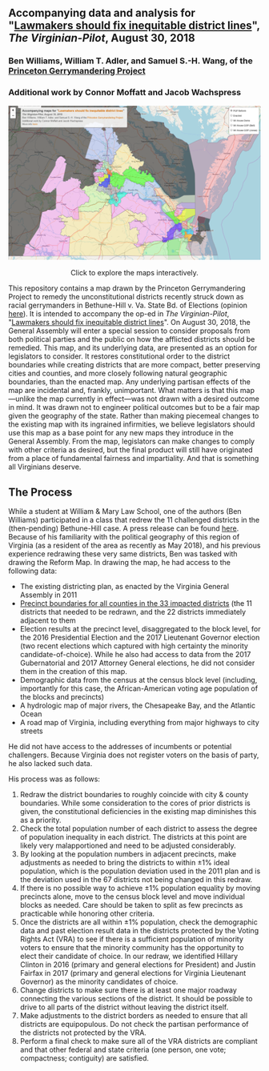 ## Accompanying data and analysis for "[Lawmakers should fix inequitable district lines](https://pilotonline.com/opinion/columnist/guest/article_7a44a308-abb4-11e8-bec1-0361d680b78f.html)", _The Virginian-Pilot_, August 30, 2018
### Ben Williams, William T. Adler, and Samuel S.-H. Wang, of the [Princeton Gerrymandering Project](http://gerrymander.princeton.edu/)
### Additional work by Connor Moffatt and Jacob Wachspress

[![Reform map](Maps/Reform%20map/second_updated_preview.PNG)](https://rawgit.com/PrincetonUniversity/VA-gerrymander/master/Maps/Interactive/map_comparison.html)
<p align="center">Click to explore the maps interactively.</p>

This repository contains a map drawn by the Princeton Gerrymandering Project to remedy the unconstitutional districts recently struck down as racial gerrymanders in Bethune-Hill v. Va. State Bd. of Elections (opinion [here](http://electionlawblog.org/wp-content/uploads/Virginia.pdf)). 
It is intended to accompany the op-ed in _The Virginian-Pilot_, "[Lawmakers should fix inequitable district lines](https://pilotonline.com/opinion/columnist/guest/article_7a44a308-abb4-11e8-bec1-0361d680b78f.html)".
On August 30, 2018, the General Assembly will enter a special session to consider proposals from both political parties and the public on how the afflicted districts should be remedied.
This map, and its underlying data, are presented as an option for legislators to consider.
It restores constitutional order to the district boundaries while creating districts that are more compact, better preserving cities and counties, and more closely following natural geographic boundaries, than the enacted map.
Any underlying partisan effects of the map are incidental and, frankly, unimportant.
What matters is that this map—unlike the map currently in effect—was not drawn with a desired outcome in mind.
It was drawn not to engineer political outcomes but to be a fair map given the geography of the state.
Rather than making piecemeal changes to the existing map with its ingrained infirmities, we believe legislators should use this map as a base point for any new maps they introduce in the General Assembly.
From the map, legislators can make changes to comply with other criteria as desired, but the final product will still have originated from a place of fundamental fairness and impartiality.
And that is something all Virginians deserve.

## The Process
While a student at William & Mary Law School, one of the authors (Ben Williams) participated in a class that redrew the 11 challenged districts in the (then-pending) Bethune-Hill case.
A press release can be found [here](https://law.wm.edu/news/stories/2017/law-and-undergraduate-students-use-gis-tools-to-redraw-11-virginia-house-districts.php). 
Because of his familiarity with the political geography of this region of Virginia (as a resident of the area as recently as May 2018), and his previous experience redrawing these very same districts, Ben was tasked with drawing the Reform Map. 
In drawing the map, he had access to the following data: 
  - The existing districting plan, as enacted by the Virginia General Assembly in 2011
  - [Precinct boundaries for all counties in the 33 impacted districts](Maps/Relevant%20precincts) (the 11 districts that needed to be redrawn, and the 22 districts immediately adjacent to them
  - Election results at the precinct level, disaggregated to the block level, for the 2016 Presidential Election and the 2017 Lieutenant Governor election (two recent elections which captured with high certainty the minority candidate-of-choice). While he also had access to data from the 2017 Gubernatorial and 2017 Attorney General elections, he did not consider them in the creation of this map.
  - Demographic data from the census at the census block level (including, importantly for this case, the African-American voting age population of the blocks and precincts)
  - A hydrologic map of major rivers, the Chesapeake Bay, and the Atlantic Ocean
  - A road map of Virginia, including everything from major highways to city streets

He did not have access to the addresses of incumbents or potential challengers. Because Virginia does not register voters on the basis of party, he also lacked such data.
  
His process was as follows: 
  1) Redraw the district boundaries to roughly coincide with city & county boundaries. While some consideration to the cores of prior districts is given, the constitutional deficiencies in the existing map diminishes this as a priority.
  2) Check the total population number of each district to assess the degree of population inequality in each district. The districts at this point are likely very malapportioned and need to be adjusted considerably. 
  3) By looking at the population numbers in adjacent precincts, make adjustments as needed to bring the districts to within ±1% ideal population, which is the population deviation used in the 2011 plan and is the deviation used in the 67 districts not being changed in this redraw. 
  4) If there is no possible way to achieve ±1% population equality by moving precincts alone, move to the census block level and move individual blocks as needed. Care should be taken to split as few precincts as practicable while honoring other criteria. 
  5) Once the districts are all within ±1% population, check the demographic data and past election result data in the districts protected by the Voting Rights Act (VRA) to see if there is a sufficient population of minority voters to ensure that the minority community has the opportunity to elect their candidate of choice. In our redraw, we identified Hillary Clinton in 2016 (primary and general elections for President) and Justin Fairfax in 2017 (primary and general elections for Virginia Lieutenant Governor) as the minority candidates of choice.
  6) Change districts to make sure there is at least one major roadway connecting the various sections of the district. It should be possible to drive to all parts of the district without leaving the district itself. 
  7) Make adjustments to the district borders as needed to ensure that all districts are equipopulous. Do not check the partisan performance of the districts not protected by the VRA. 
  8) Perform a final check to make sure all of the VRA districts are compliant and that other federal and state criteria (one person, one vote; compactness; contiguity) are satisfied. 
